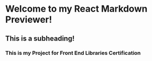 # Welcome to my React Markdown Previewer!
## This is a subheading!
### This is my Project for Front End Libraries Certification
